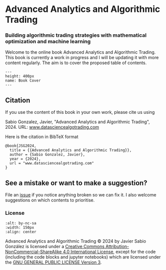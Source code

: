 # Advanced Analytics and Algorithmic Trading
### Building algorithmic trading strategies with mathematical optimization and machine learning

Welcome to the online book Advanced Analytics and Algorithmic Trading. This book is currently a work in progress and I will be updating it with more content regularly. The aim is to cover the proposed table of contents. 

```{figure} img/cover.jpg
---
height: 400px
name: Book Cover
---
```

## Citation

If you use the content of this book in your own work, please cite us using

Sabio Gonzalez, Javier, "Advanced Analytics and Algorithmic Trading", 2024. URL: www.datasciencealgotrading.com

Here is the citation in BibTeX format

```
@book{JSG2024,
  title = {{Advanced Analytics and Algorithmic Trading}},
  author = {Sabio Gonzalez, Javier},
  year = {2024},
  url = "www.datasciencealgotrading.com"
}
```

## See a mistake or want to make a suggestion? 
File an [issue](https://github.com/xaviweise/aaat/issues) if you notice anything broken so we can fix it. I also welcome suggestions on which contents to prioritise.


### License
```{image} https://mirrors.creativecommons.org/presskit/buttons/88x31/png/by-nc-sa.png
:alt: by-nc-sa
:width: 150px
:align: center
```

Advanced Analytics and Algorithmic Trading © 2024 by Javier Sabio González is licensed under a [Creative Commons Attribution-NonCommercial-ShareAlike 4.0 International License](http://creativecommons.org/licenses/by-nc-sa/4.0/), except for the code (including the code blocks and jupyter notebooks) which are licensed under the [GNU GENERAL PUBLIC LICENSE Version 3](https://github.com/xaviweise/aaat/blob/main/LICENSE).
